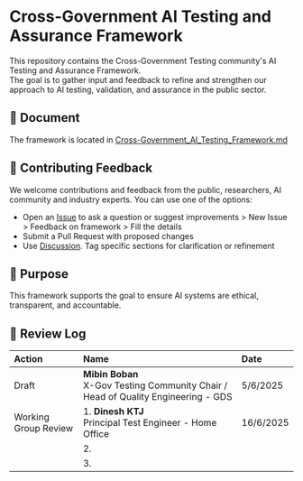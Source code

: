 # Cross-Government AI Testing and Assurance Framework

This repository contains the  Cross-Government Testing community's AI Testing and Assurance Framework.  
The goal is to gather input and feedback to refine and strengthen our approach to AI testing, validation, and assurance in the public sector.

## 📄 Document

The framework is located in [Cross-Government_AI_Testing_Framework.md](./framework.md)

## 💬 Contributing Feedback

We welcome contributions and feedback from the public, researchers, AI community and industry experts. You can use one of the options:

- Open an [Issue](https://github.com/Testing-AI-Standards/cross-gov-ai-testing-framework/issues) to ask a question or suggest improvements > New Issue > Feedback on framework > Fill the details
- Submit a Pull Request with proposed changes
- Use [Discussion](https://github.com/orgs/Testing-AI-Standards/discussions). Tag specific sections for clarification or refinement

## 📢 Purpose

This framework supports the goal to ensure AI systems are ethical, transparent, and accountable.

## 📄 Review Log
| Action | Name                 |  Date          |
|:-------|:---------------------|:---------------|
|Draft  | **Mibin Boban**   <br> X-Gov Testing Community Chair / Head of Quality Engineering - GDS | 5/6/2025|
|Working Group Review|1. **Dinesh KTJ**   <br> Principal Test Engineer - Home Office  | 16/6/2025  |
|                    |2.  |  |
|                    |3.  |  |